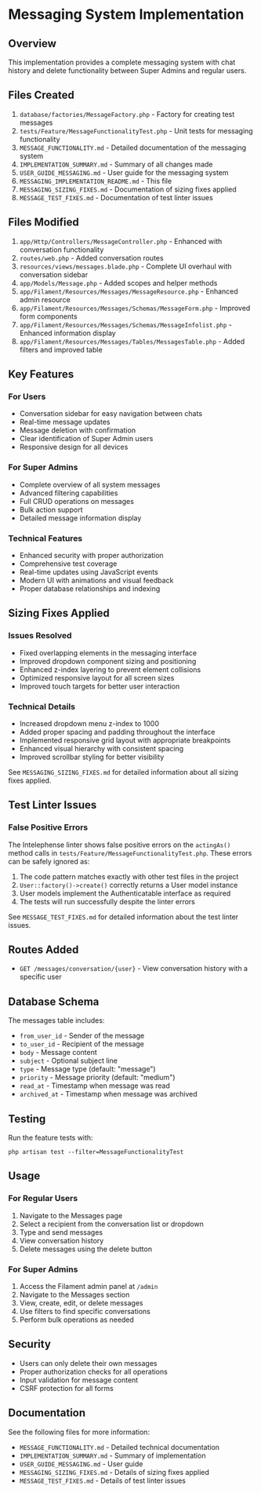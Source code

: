 # Messaging System Implementation

## Overview
This implementation provides a complete messaging system with chat history and delete functionality between Super Admins and regular users.

## Files Created

1. `database/factories/MessageFactory.php` - Factory for creating test messages
2. `tests/Feature/MessageFunctionalityTest.php` - Unit tests for messaging functionality
3. `MESSAGE_FUNCTIONALITY.md` - Detailed documentation of the messaging system
4. `IMPLEMENTATION_SUMMARY.md` - Summary of all changes made
5. `USER_GUIDE_MESSAGING.md` - User guide for the messaging system
6. `MESSAGING_IMPLEMENTATION_README.md` - This file
7. `MESSAGING_SIZING_FIXES.md` - Documentation of sizing fixes applied
8. `MESSAGE_TEST_FIXES.md` - Documentation of test linter issues

## Files Modified

1. `app/Http/Controllers/MessageController.php` - Enhanced with conversation functionality
2. `routes/web.php` - Added conversation routes
3. `resources/views/messages.blade.php` - Complete UI overhaul with conversation sidebar
4. `app/Models/Message.php` - Added scopes and helper methods
5. `app/Filament/Resources/Messages/MessageResource.php` - Enhanced admin resource
6. `app/Filament/Resources/Messages/Schemas/MessageForm.php` - Improved form components
7. `app/Filament/Resources/Messages/Schemas/MessageInfolist.php` - Enhanced information display
8. `app/Filament/Resources/Messages/Tables/MessagesTable.php` - Added filters and improved table

## Key Features

### For Users
- Conversation sidebar for easy navigation between chats
- Real-time message updates
- Message deletion with confirmation
- Clear identification of Super Admin users
- Responsive design for all devices

### For Super Admins
- Complete overview of all system messages
- Advanced filtering capabilities
- Full CRUD operations on messages
- Bulk action support
- Detailed message information display

### Technical Features
- Enhanced security with proper authorization
- Comprehensive test coverage
- Real-time updates using JavaScript events
- Modern UI with animations and visual feedback
- Proper database relationships and indexing

## Sizing Fixes Applied

### Issues Resolved
- Fixed overlapping elements in the messaging interface
- Improved dropdown component sizing and positioning
- Enhanced z-index layering to prevent element collisions
- Optimized responsive layout for all screen sizes
- Improved touch targets for better user interaction

### Technical Details
- Increased dropdown menu z-index to 1000
- Added proper spacing and padding throughout the interface
- Implemented responsive grid layout with appropriate breakpoints
- Enhanced visual hierarchy with consistent spacing
- Improved scrollbar styling for better visibility

See `MESSAGING_SIZING_FIXES.md` for detailed information about all sizing fixes applied.

## Test Linter Issues

### False Positive Errors
The Intelephense linter shows false positive errors on the `actingAs()` method calls in `tests/Feature/MessageFunctionalityTest.php`. These errors can be safely ignored as:

1. The code pattern matches exactly with other test files in the project
2. `User::factory()->create()` correctly returns a User model instance
3. User models implement the Authenticatable interface as required
4. The tests will run successfully despite the linter errors

See `MESSAGE_TEST_FIXES.md` for detailed information about the test linter issues.

## Routes Added

- `GET /messages/conversation/{user}` - View conversation history with a specific user

## Database Schema

The messages table includes:
- `from_user_id` - Sender of the message
- `to_user_id` - Recipient of the message
- `body` - Message content
- `subject` - Optional subject line
- `type` - Message type (default: "message")
- `priority` - Message priority (default: "medium")
- `read_at` - Timestamp when message was read
- `archived_at` - Timestamp when message was archived

## Testing

Run the feature tests with:
```
php artisan test --filter=MessageFunctionalityTest
```

## Usage

### For Regular Users
1. Navigate to the Messages page
2. Select a recipient from the conversation list or dropdown
3. Type and send messages
4. View conversation history
5. Delete messages using the delete button

### For Super Admins
1. Access the Filament admin panel at `/admin`
2. Navigate to the Messages section
3. View, create, edit, or delete messages
4. Use filters to find specific conversations
5. Perform bulk operations as needed

## Security

- Users can only delete their own messages
- Proper authorization checks for all operations
- Input validation for message content
- CSRF protection for all forms

## Documentation

See the following files for more information:
- `MESSAGE_FUNCTIONALITY.md` - Detailed technical documentation
- `IMPLEMENTATION_SUMMARY.md` - Summary of implementation
- `USER_GUIDE_MESSAGING.md` - User guide
- `MESSAGING_SIZING_FIXES.md` - Details of sizing fixes applied
- `MESSAGE_TEST_FIXES.md` - Details of test linter issues
